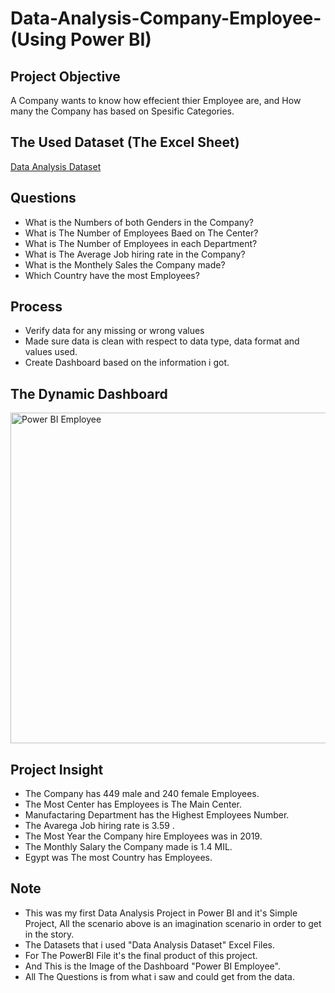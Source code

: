 # Data-Analysis-Company-Employee-(Using Power BI)
## Project Objective
A Company wants to know how effecient thier Employee are, and How many the Company has based on Spesific Categories.

## The Used Dataset (The Excel Sheet)
<a href ="https://github.com/Eng-AhmedAshraf/Data-Analysis-Company-Employee/blob/main/Employees.xlsx">Data Analysis Dataset</a>

## Questions
- What is the Numbers of both Genders in the Company?
- What is The Number of Employees Baed on The Center?
- What is The Number of Employees in each Department?
- What is The Average Job hiring rate in the Company?
- What is the Monthely Sales the Company made?
- Which Country have the most Employees?

## Process
- Verify data for any missing or wrong values
- Made sure data is clean with respect to data type, data format and values used.
- Create Dashboard based on the information i got.

## The Dynamic Dashboard

<img width="940" height="529" alt="Power BI Employee" src="https://github.com/user-attachments/assets/d730a2ce-8427-4478-90f2-e50f3539ee29" />

## Project Insight
- The Company has 449 male and 240 female Employees.
- The Most Center has Employees is The Main Center.
- Manufactaring Department has the Highest Employees Number.
- The Avarega Job hiring rate is 3.59 .
- The Most Year the Company hire Employees was in 2019.
- The Monthly Salary the Company made is 1.4 MIL.
- Egypt was The most Country has Employees.

## Note
- This was my first Data Analysis Project in Power BI and it's Simple Project, All the scenario above is an imagination scenario in order to get in the story.
- The Datasets that i used "Data Analysis Dataset" Excel Files.
- For The PowerBI File it's the final product of this project.
- And This is the Image of the Dashboard "Power BI Employee".
- All The Questions is from what i saw and could get from the data.
